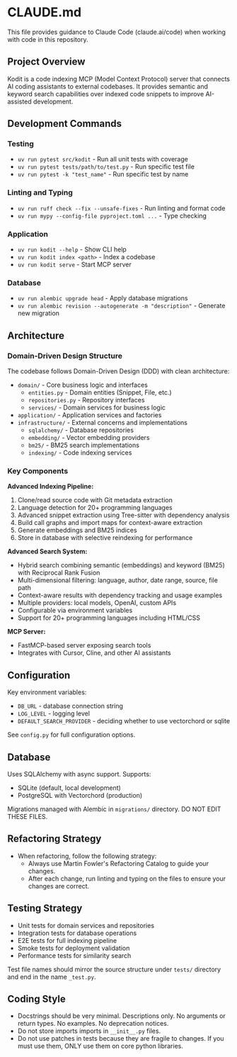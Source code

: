 # CLAUDE.md

This file provides guidance to Claude Code (claude.ai/code) when working with code in this repository.

## Project Overview

Kodit is a code indexing MCP (Model Context Protocol) server that connects AI coding assistants to external codebases. It provides semantic and keyword search capabilities over indexed code snippets to improve AI-assisted development.

## Development Commands

### Testing

- `uv run pytest src/kodit` - Run all unit tests with coverage
- `uv run pytest tests/path/to/test.py` - Run specific test file
- `uv run pytest -k "test_name"` - Run specific test by name

### Linting and Typing

- `uv run ruff check --fix --unsafe-fixes` - Run linting and format code
- `uv run mypy --config-file pyproject.toml ...` - Type checking

### Application

- `uv run kodit --help` - Show CLI help
- `uv run kodit index <path>` - Index a codebase
- `uv run kodit serve` - Start MCP server

### Database

- `uv run alembic upgrade head` - Apply database migrations
- `uv run alembic revision --autogenerate -m "description"` - Generate new migration

## Architecture

### Domain-Driven Design Structure

The codebase follows Domain-Driven Design (DDD) with clean architecture:

- `domain/` - Core business logic and interfaces
  - `entities.py` - Domain entities (Snippet, File, etc.)
  - `repositories.py` - Repository interfaces
  - `services/` - Domain services for business logic
- `application/` - Application services and factories
- `infrastructure/` - External concerns and implementations
  - `sqlalchemy/` - Database repositories
  - `embedding/` - Vector embedding providers
  - `bm25/` - BM25 search implementations
  - `indexing/` - Code indexing services

### Key Components

**Advanced Indexing Pipeline:**

1. Clone/read source code with Git metadata extraction
2. Language detection for 20+ programming languages
3. Advanced snippet extraction using Tree-sitter with dependency analysis
4. Build call graphs and import maps for context-aware extraction
5. Generate embeddings and BM25 indices
6. Store in database with selective reindexing for performance

**Advanced Search System:**

- Hybrid search combining semantic (embeddings) and keyword (BM25) with Reciprocal Rank Fusion
- Multi-dimensional filtering: language, author, date range, source, file path
- Context-aware results with dependency tracking and usage examples
- Multiple providers: local models, OpenAI, custom APIs
- Configurable via environment variables
- Support for 20+ programming languages including HTML/CSS

**MCP Server:**

- FastMCP-based server exposing search tools
- Integrates with Cursor, Cline, and other AI assistants

## Configuration

Key environment variables:

- `DB_URL` - database connection string
- `LOG_LEVEL` - logging level
- `DEFAULT_SEARCH_PROVIDER` - deciding whether to use vectorchord or sqlite

See `config.py` for full configuration options.

## Database

Uses SQLAlchemy with async support. Supports:

- SQLite (default, local development)
- PostgreSQL with Vectorchord (production)

Migrations managed with Alembic in `migrations/` directory. DO NOT EDIT THESE FILES.

## Refactoring Strategy

- When refactoring, follow the following strategy:
  - Always use Martin Fowler's Refactoring Catalog to guide your changes.
  - After each change, run linting and typing on the files to ensure your changes are correct.

## Testing Strategy

- Unit tests for domain services and repositories
- Integration tests for database operations
- E2E tests for full indexing pipeline
- Smoke tests for deployment validation
- Performance tests for similarity search

Test file names should mirror the source structure under `tests/` directory and end in
the name `_test.py`.

## Coding Style

- Docstrings should be very minimal. Descriptions only. No arguments or return types. No
  examples. No deprecation notices.
- Do not store imports imports in `__init__.py` files.
- Do not use patches in tests because they are fragile to changes. If you must use them,
  ONLY use them on core python libraries.
